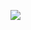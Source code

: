[![](https://mermaid.ink/img/pako:eNq9lNFq2zAUhl9FqDctxDR1HAYaZJQ4pYHRjTVjF3EYqnUci8lSZsmkWZx337Fruc3asTLY5Av7HP36vyPJ0p6mRgBldF3yTU4W8dtENw_BNuUqrRR38NFI7ezydMq1kA4T5CFztmKMWbdTcEGCYELmWrob2E5VZR2UyyYkGJP0IUFW3nlWbNyuk6FvGxIf_7XrsfDY5OrDp31mysPj7L5cz9_PvChEUUC-V2CdNPqUzC3RcO-I41IRU5IcuHh31ogm9aKsoJ7dxH7s2Dsi46nfhNS6Ku6wQpP5Ym3dYvfbXCo4dAP9eI_3JqPGpL7iykJ9Gcdfr7GI8wVWtLwUgvRRv1xRC-137bPm1sq1BrHsc6Tqk6tn2_w44NgR59XX6N-pQm0MGenWOJNKsZNRxCEdD6wrzTdgJxfj8E0UdmGwlcLlLNrcD1KjTNl3Z0a7wMofwMIhdrbhFuQ6d-zOKPE7ZtgxjyC_lPCc2XX_ifkyctQhs7a9FvnKab6MjHrkENt_QY475HDYQP8BsoHSAS2gLLgUePfsm0xCXQ4FJJThp4CMV8olNNEHlFYbgf_nDC8fU1KWNSdiQHnlzO1Op5Q5PJFeFEuOV1nRqQ4_Ac4Cpcc)](https://mermaid-js.github.io/mermaid-live-editor/edit/#pako:eNq9lNFq2zAUhl9FqDctxDR1HAYaZJQ4pYHRjTVjF3EYqnUci8lSZsmkWZx337Fruc3asTLY5Av7HP36vyPJ0p6mRgBldF3yTU4W8dtENw_BNuUqrRR38NFI7ezydMq1kA4T5CFztmKMWbdTcEGCYELmWrob2E5VZR2UyyYkGJP0IUFW3nlWbNyuk6FvGxIf_7XrsfDY5OrDp31mysPj7L5cz9_PvChEUUC-V2CdNPqUzC3RcO-I41IRU5IcuHh31ogm9aKsoJ7dxH7s2Dsi46nfhNS6Ku6wQpP5Ym3dYvfbXCo4dAP9eI_3JqPGpL7iykJ9Gcdfr7GI8wVWtLwUgvRRv1xRC-137bPm1sq1BrHsc6Tqk6tn2_w44NgR59XX6N-pQm0MGenWOJNKsZNRxCEdD6wrzTdgJxfj8E0UdmGwlcLlLNrcD1KjTNl3Z0a7wMofwMIhdrbhFuQ6d-zOKPE7ZtgxjyC_lPCc2XX_ifkyctQhs7a9FvnKab6MjHrkENt_QY475HDYQP8BsoHSAS2gLLgUePfsm0xCXQ4FJJThp4CMV8olNNEHlFYbgf_nDC8fU1KWNSdiQHnlzO1Op5Q5PJFeFEuOV1nRqQ4_Ac4Cpcc)
